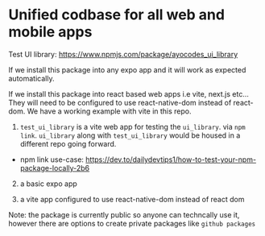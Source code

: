 # Unified codbase for all web and mobile apps

Test UI library: https://www.npmjs.com/package/ayocodes_ui_library

If we install this package into any expo app and it will work as expected automatically.

If we install this package into react based web apps i.e vite, next.js etc... They will need to be configured to use react-native-dom instead of react-dom. We have a working example with vite in this repo.

1. ``test_ui_library`` is a vite web app for testing the ``ui_library``. via ``npm link``.  ``ui_library`` along with ``test_ui_library`` would be housed in a different repo going forward.
- npm link use-case: https://dev.to/dailydevtips1/how-to-test-your-npm-package-locally-2b6

2. a basic expo app

3. a vite app configured to use react-native-dom instead of react dom

Note: the package is currently public so anyone can techncally use it, however there are options to create private packages like ``github packages`` 
